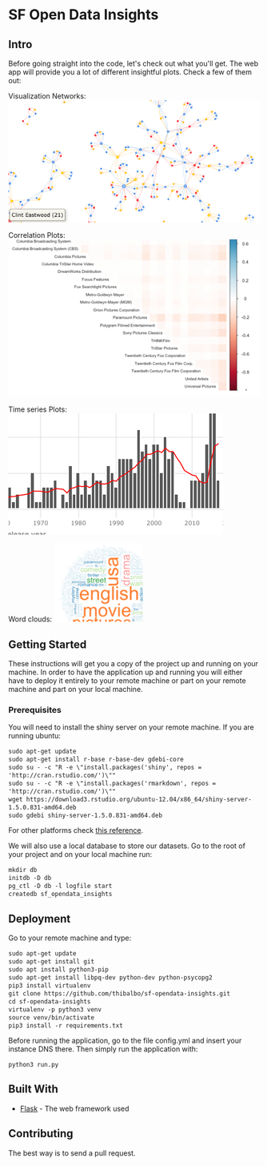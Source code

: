 # SF Open Data Insights

## Intro

Before going straight into the code, let's check out what you'll get. The web app will provide you a lot of different insightful plots. Check a few of them out:

Visualization Networks:
![VisNet](app/static/img/repo/vis.png)

Correlation Plots:
![CorPlot](app/static/img/repo/cor.png)

Time series Plots:
![TSPlot](app/static/img/repo/time.png)

Word clouds:
![WordCloud](app/static/img/repo/word.png)

## Getting Started

These instructions will get you a copy of the project up and running on your machine. In order to have the application up and running you will either have to deploy it entirely to your remote machine or part on your remote machine and part on your local machine.

### Prerequisites

You will need to install the shiny server on your remote machine. If you are running ubuntu:

```
sudo apt-get update
sudo apt-get install r-base r-base-dev gdebi-core
sudo su - -c "R -e \"install.packages('shiny', repos = 'http://cran.rstudio.com/')\""
sudo su - -c "R -e \"install.packages('rmarkdown', repos = 'http://cran.rstudio.com/')\""
wget https://download3.rstudio.org/ubuntu-12.04/x86_64/shiny-server-1.5.0.831-amd64.deb
sudo gdebi shiny-server-1.5.0.831-amd64.deb
```

For other platforms check [this reference](https://www.rstudio.com/products/shiny/download-server/).

We will also use a local database to store our datasets. Go to the root of your project and on your local machine run:

```
mkdir db
initdb -D db
pg_ctl -D db -l logfile start
createdb sf_opendata_insights
```


## Deployment

Go to your remote machine and type:

```
sudo apt-get update
sudo apt-get install git
sudo apt install python3-pip
sudo apt-get install libpq-dev python-dev python-psycopg2
pip3 install virtualenv
git clone https://github.com/thibalbo/sf-opendata-insights.git
cd sf-opendata-insights
virtualenv -p python3 venv
source venv/bin/activate
pip3 install -r requirements.txt
```

Before running the application, go to the file config.yml and insert your instance DNS there. Then simply run the application with:

```
python3 run.py
```


## Built With

* [Flask](http://flask.pocoo.org/) - The web framework used

## Contributing

The best way is to send a pull request.
